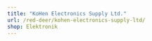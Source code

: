 ```yaml
---
title: "KoHen Electronics Supply Ltd."
url: /red-deer/kohen-electronics-supply-ltd/
shop: Elektronik
---
```

